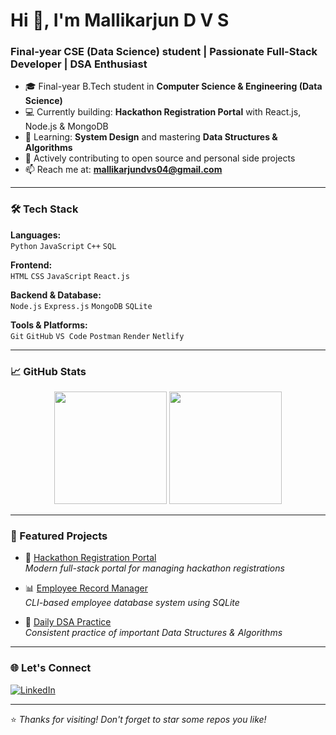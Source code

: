 # Hi 👋, I'm Mallikarjun D V S
<h3>Final-year CSE (Data Science) student | Passionate Full-Stack Developer | DSA Enthusiast</h3>


- 🎓 Final-year B.Tech student in **Computer Science & Engineering (Data Science)**
- 💻 Currently building: **Hackathon Registration Portal** with React.js, Node.js & MongoDB
- 🌱 Learning: **System Design** and mastering **Data Structures & Algorithms**
- 🚀 Actively contributing to open source and personal side projects
- 📫 Reach me at: **mallikarjundvs04@gmail.com**

---

### 🛠️ Tech Stack

**Languages:**  
`Python` `JavaScript` `C++` `SQL`

**Frontend:**  
`HTML` `CSS` `JavaScript` `React.js`

**Backend & Database:**  
`Node.js` `Express.js` `MongoDB` `SQLite`

**Tools & Platforms:**  
`Git` `GitHub` `VS Code` `Postman` `Render` `Netlify`

---

### 📈 GitHub Stats

<p align="center">
  <img src="https://github-readme-stats.vercel.app/api?username=Mallikarjun-04&show_icons=true&theme=radical" height="180"/>
  <img src="https://github-readme-stats.vercel.app/api/top-langs/?username=Mallikarjun-04&layout=compact&theme=radical" height="180"/>
</p>

---

### 📌 Featured Projects

- 🎯 [Hackathon Registration Portal](https://github.com/Mallikarjun-04/hackathon-portal)  
  *Modern full-stack portal for managing hackathon registrations*

- 📊 [Employee Record Manager](https://github.com/Mallikarjun-04/Employee-Record-Management)  
  *CLI-based employee database system using SQLite*

- 📘 [Daily DSA Practice](https://github.com/Mallikarjun-04/daily-DSA)  
  *Consistent practice of important Data Structures & Algorithms*

---

### 🌐 Let's Connect

[![LinkedIn](https://img.shields.io/badge/-LinkedIn-blue?style=flat&logo=linkedin&logoColor=white)](https://www.linkedin.com/in/mallikarjun-dvs)  

---

⭐ *Thanks for visiting! Don't forget to star some repos you like!*
